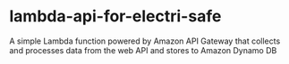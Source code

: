 # lambda-api-for-electri-safe

A simple Lambda function powered by Amazon API Gateway that collects and processes data from the web API and stores to Amazon Dynamo DB
